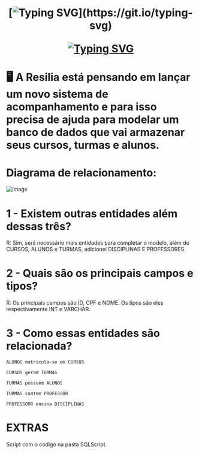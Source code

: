 <h1 align="center">

[![Typing SVG](https://readme-typing-svg.demolab.com?font=Fira+Code&weight=600&pause=1000&color=EBE800&background=FFFFFF00&center=true&vCenter=true&width=435&lines=Projeto+SISTEMA+RESILIA!)](https://git.io/typing-svg)

[![Typing SVG](https://readme-typing-svg.demolab.com?font=Fira+Code&weight=600&pause=1000&color=000000&background=FFFFFF&center=true&vCenter=true&width=435&lines=%23ConfiaNoProcesso)](https://git.io/typing-svg)



</h1>


# :desktop_computer: A Resilia está pensando em lançar um novo sistema de acompanhamento e para isso precisa de ajuda para modelar um banco de dados que vai armazenar seus cursos, turmas e alunos. 



# Diagrama de relacionamento: 

![image](https://user-images.githubusercontent.com/112822398/213485764-14aef76f-184c-437d-a690-f7fdb2a76382.png)

# 1 - Existem outras entidades além dessas três?
R: Sim, será necessário mais entidades  para completar o modelo, além de CURSOS,   ALUNOS e TURMAS, adicionei DISCIPLINAS E PROFESSORES.

# 2 - Quais são os principais campos e tipos?

R:  Os principais campos são ID, CPF e NOME.  Os tipos são eles respectivamente  INT e VARCHAR. 

# 3 - Como essas entidades são relacionada? 




    ALUNOS matricula-se em CURSOS

    CURSOS geram TURMAS
    
    TURMAS possuem ALUNOS
    
    TURMAS contem PROFESSOR
    
    PROFESSORR ensina DISCIPLINAS
    


# EXTRAS

Script com o código na pasta SQLScript. 

